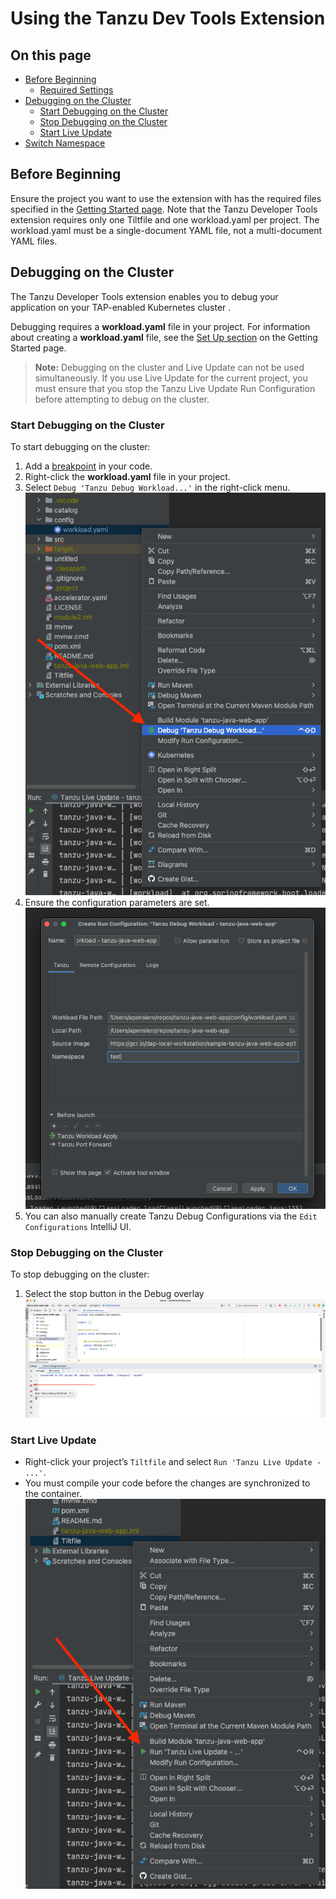 # Using the Tanzu Dev Tools Extension

## <a id=on-this-page></a> On this page

- [Before Beginning](#-before-beginning)
  - [Required Settings](#-required-settings)
- [Debugging on the Cluster](#-debugging-on-the-cluster)
  - [Start Debugging on the Cluster](#-start-debugging-on-the-cluster)
  - [Stop Debugging on the Cluster](#-stop-debugging-on-the-cluster)
  - [Start Live Update](#-start-live-update)
- [Switch Namespace](#-switch-namespace)

## <a id="before-beginning"></a> Before Beginning

Ensure the project you want to use the extension with has the required files specified in the [Getting Started page](getting-started.md). Note that the Tanzu Developer Tools extension requires only one Tiltfile and one workload.yaml per project. The workload.yaml must be a single-document YAML file, not a multi-document YAML files.

## <a id="debugging-on-the-cluster"></a> Debugging on the Cluster

The Tanzu Developer Tools extension enables you to debug your application on your TAP-enabled Kubernetes cluster .

Debugging requires a **workload.yaml** file in your project. For information about creating a **workload.yaml** file, see the [Set Up section](getting-started.md#set-up-tanzu-dev-tools) on the Getting Started page.

> **Note:** Debugging on the cluster and Live Update can not be used simultaneously. If you use Live Update for the current project, you must ensure that you stop the Tanzu Live Update Run Configuration before attempting to debug on the cluster.

### <a id="start-debugging-on-the-cluster"></a> Start Debugging on the Cluster

To start debugging on the cluster:
1. Add a [breakpoint](https://www.jetbrains.com/help/idea/using-breakpoints.html) in your code.
2. Right-click the **workload.yaml** file in your project.
3. Select `Debug 'Tanzu Debug Workload...'` in the right-click menu.
![The IntelliJ interface showing the project tab with the workload.yaml file right-click menu open and the "Tanzu -> Debug Workload" option highlighted](../images/intellij-debugWorkload.png)
4. Ensure the configuration parameters are set.
![Debug config parameters](../images/intellij-config.png)
5. You can also manually create Tanzu Debug Configurations via the `Edit Configurations` IntelliJ UI.

### <a id="stop-debugging-on-the-cluster"></a> Stop Debugging on the Cluster

To stop debugging on the cluster:
1. Select the stop button in the Debug overlay
![The IntelliJ interface showing the debug interface pointing out the stop rectangle icon and mouseover description](../images/intellij-stopDebug.png)

### <a id="start-live-update"></a> Start Live Update

- Right-click your project’s `Tiltfile` and select `Run 'Tanzu Live Update - ...'`.
- You must compile your code before the changes are synchronized to the container.
![The IntelliJ interface showing the project tab with the Tiltfile file right-click menu open](../images/intellij-startLiveUpdate.png)
